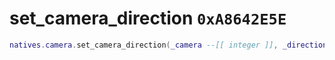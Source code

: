 # set_camera_direction `0xA8642E5E`

```lua
natives.camera.set_camera_direction(_camera --[[ integer ]], _direction --[[ vector3 ]], _unk1 --[[ boolean ]])
```
